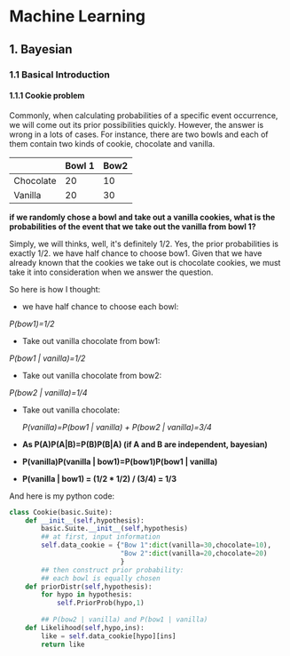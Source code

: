 # Machine Learning


## 1. Bayesian
### 1.1 Basical Introduction 
#### 1.1.1 Cookie problem
Commonly, when calculating probabilities of a specific event occurrence, we will come out its prior possibilities quickly. However, the answer is wrong in a lots of cases. For instance, there are two bowls and each of them contain two kinds of cookie, chocolate and vanilla.

|        | Bowl 1 | Bow2 |
| --------- | ------ | ---- |
| Chocolate | 20 | 10 |
| Vanilla   | 20 | 30 |
 
**if we randomly chose a bowl and take out a vanilla cookies, what is the probabilities of the event that we take out the vanilla from bowl 1?**

Simply, we will thinks, well, it's definitely 1/2.
Yes, the prior probabilities is exactly 1/2. we have half chance to choose bow1. Given that we have already known that the cookies we take out is chocolate cookies, we must take it into consideration when we answer the question.

So here is how I thought:

- we have half chance to choose each bowl: 

*P(bow1)=1/2*
- Take out vanilla chocolate from bow1: 

*P(bow1 | vanilla)=1/2*
- Take out vanilla chocolate from bow2: 

*P(bow2 | vanilla)=1/4*
- Take out vanilla chocolate: 

	*P(vanilla)=P(bow1 | vanilla) + P(bow2 | vanilla)=3/4*
- **As P(A)P(A|B)=P(B)P(B|A) (if A and B are independent, bayesian)**
- **P(vanilla)P(vanilla | bow1)=P(bow1)P(bow1 | vanilla)**
- **P(vanilla | bow1) = (1/2 * 1/2) / (3/4) = 1/3**

And here is my python code:

```python
class Cookie(basic.Suite):
    def __init__(self,hypothesis):
        basic.Suite.__init__(self,hypothesis)
        ## at first, input information
        self.data_cookie = {"Bow 1":dict(vanilla=30,chocolate=10),
                            "Bow 2":dict(vanilla=20,chocolate=20)
                            }
		## then construct prior probability: 
		## each bowl is equally chosen
    def priorDistr(self,hypothesis):
        for hypo in hypothesis:
            self.PriorProb(hypo,1)
		
		## P(bow2 | vanilla) and P(bow1 | vanilla)
    def Likelihood(self,hypo,ins):
        like = self.data_cookie[hypo][ins]
        return like
```
